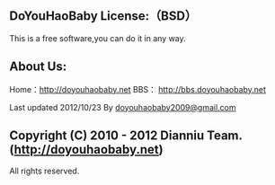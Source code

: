 
DoYouHaoBaby License:（BSD）
---------------------------------
This is a free software,you can do it in any way.

About Us:
---------------------------------
Home：http://doyouhaobaby.net
BBS： http://bbs.doyouhaobaby.net

Last updated 2012/10/23 By doyouhaobaby2009@gmail.com

Copyright (C) 2010 - 2012 Dianniu Team. (http://doyouhaobaby.net)
---------------------------------
All rights reserved.
